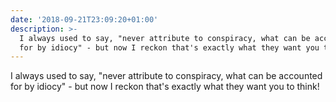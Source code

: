 ```yaml
---
date: '2018-09-21T23:09:20+01:00'
description: >-
  I always used to say, "never attribute to conspiracy, what can be accounted
  for by idiocy" - but now I reckon that's exactly what they want you to think!
---
```

I always used to say, "never attribute to conspiracy, what can be accounted for by idiocy" - but now I reckon that's exactly what they want you to think!
